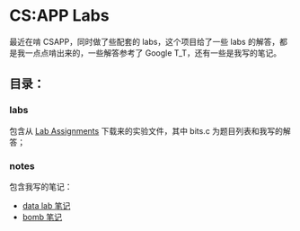 # CS:APP Labs    

最近在啃 CSAPP，同时做了些配套的 labs，这个项目给了一些 labs 的解答，都是我一点点啃出来的，一些解答参考了 Google T_T，还有一些是我写的笔记。     
## 目录：
### labs
 包含从 [Lab Assignments](http://csapp.cs.cmu.edu/3e/labs.html) 下载来的实验文件，其中 bits.c 为题目列表和我写的解答；    
### notes
 包含我写的笔记：    
 - [data lab 笔记](./notes/datalab.md)   
 - [bomb 笔记](./notes/bomb.md) 